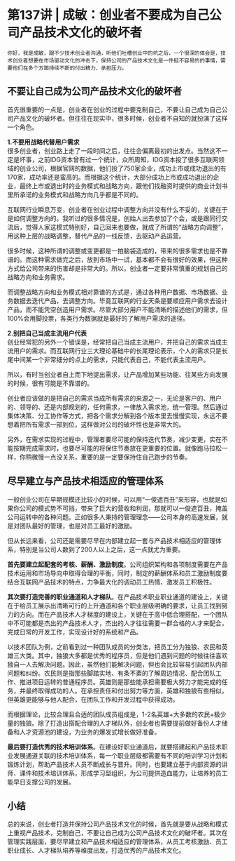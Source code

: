 # 第137讲 | 成敏：创业者不要成为自己公司产品技术文化的破坏者

    你好，我是成敏，跟不少技术创业者沟通，听他们吐槽创业中的坑之后，一个很深的体会是，技术创业者想要在市场驱动文化的冲击下，保持公司的产品技术文化是一件挺不容易的的事情，需要他们在多个方面持续不断的付出精力、承担压力。

## 不要让自己成为公司产品技术文化的破坏者

首先很重要的一点是，创业者在创业的过程中要克制自己，不要让自己成为自己公司产品文化的破坏者。但往往在现实中，很多时候，创业者不自知的就扮演了这样一个角色。

**1.不要用战略代替用户需求**  
很多创业者，创业路上走了一段时间之后，往往会偏离最初的出发点。当然这不一定是坏事，之前IDG资本曾有过一个统计，众所周知，IDG资本投了很多互联网领域的创业公司，根据官网的数据，他们投了750家企业，成功上市或成功退出的有170家，成功率还是蛮高的。而根据这个统计，大部分成功上市或成功退出的企业，最终上市或退出时的业务模式和战略方向，跟他们找融资时提供的商业计划书里所承诺的业务模式和战略方向几乎都是不同的。

互联网行业瞬息万变，创业者在创业过程中调整方向并没有什么不妥的，关键在于是如何调整方向的。我听过的很多情况是，创始人出去参加了个会，或是跟同行交流后，觉得人家这模式特别好，自己回来也要做，就成了所谓的“战略方向调整”，用这种上层的战略调整，替代产品的一线反馈，去驱动产品运营。

很多时候，这种所谓的调整或变更都是一拍脑袋造成的，带来的很多需求也是不靠谱的。而这种需求做完之后，放到市场中一试，基本都不会有很好的效果，但这种方式给公司带来的伤害却是非常大的。所以，创业者一定要非常慎重的规划自己的战略方向和业务需求。

而调整战略方向和业务模式相对靠谱的方式是，通过各种用户数据、市场数据、业务数据去迭代产品，去调整方向。毕竟互联网的行业天条是要顺应用户需求去设计产品，而不能凭空创造用户需求。尽管大部分用户不能清晰的描述他们的需求，但100%会用脚投票，各类行为数据就是最好的了解用户需求的途径。

**2.别把自己当成主流用户代表**  
创业经常犯的另外一个错误是，经常把自己当成主流用户，并把自己的需求当成主流用户的需求。而互联网行业三大理论基础中的长尾理论表示，个人的需求只是长尾中间某一个非常细分的点上的需求，只能代表自己，不能代表主流用户。

所以，有时当创业者自上而下地提出需求，让产品增加某些功能、往某些方向发展的时候，很有可能是不靠谱的。

创业者应该做的是把自己的需求当成所有需求的来源之一，无论是客户的、用户的、领导的、还是内部规划的，任何需求，一律放入需求池，统一管理。然后通过集体决策、分工协作等方式，把各个需求分解到各个版本里去慢慢实现，永远不要想着把所有需求一部到位，这样做对公司的破坏性也是非常大的。

另外，在需求实现的过程中，管理者要尽可能的保持迭代节奏，减少变更，实在不能按期完成需求时，也要尽可能的将保住节奏放在更重要的位置。就像跑马拉松一样，你稍微慢一点没关系，重要的是一定要保持住自己跑步的节奏。

## 尽早建立与产品技术相适应的管理体系

一般创业公司在早期规模还比较小的时候，可以用“一俊遮百丑”来形容，也就是如果你公司的模式势不可挡，带来了巨大的营收和利润，那就可以一俊遮百丑，掩盖公司运转中的各种问题。正如很多人秉持的管理理念——公司本身的高速发展，就是对团队最好的管理，也是对员工最好的激励。

但从长远来看，公司还是需要尽早在内部建立起一套与产品技术相适应的管理体系，特别是当公司人数到了200人以上之后，这一点就尤为重要。

**首先要建立起配套的考核、薪酬、激励制度**。公司组织架构和各项制度需要在产品技术运用和市场导向中取得合理的平衡，同时，制定的薪酬体系和员工激励制度要结合互联网产品技术的特点，力争最大化的调动员工热情、激发员工积极性。

**其次要打造完善的职业通道和人才梯队**。在产品技术职业职业通道的建设上，关键在于给员工展示出清晰可行的上升通道和各个职业层级明确的要求，让员工找到努力的方向。而在产品技术人才梯度的建设上，关键在于高中低合理搭配，一个团队中不可能都是杰出的产品技术人才，杰出的人才往往需要一群合格的人才来配合，完成日常的开发工作，实现设计好的系统和产品。

以技术团队为例，之前看到过一种团队成员的分类法，把员工分为独狼、农民和英雄三大类。其中，独狼大多都是优秀的程序员，但是他们遇到问题的时候往往喜欢独自一人去解决问题。因此，虽然他们能解决问题，但也会比较容易引起团队内部问题和纠纷。农民则是指那些脚踏实地、有条不紊的了解周边情况、配合团队工作、推进项目运转的普通程序员。英雄则是那些能承担需要极大努力才能完成的任务，并最终取得成功的人。在承担责任和付出努力等方面，英雄和独狼有些相似，但英雄更能够与他人配合，在团队工作和开发过程中获得成功。

而根据理论，比较合理且合适的团队成员组成是，1-2名英雄+大多数的农民+极少量的独狼。除了打造出搭配合理的人才梯队外，创业者也需要提前做好备份人才储备和人才资源池的建设，为业务的爆发式增长做好准备。

**最后要打造优秀的技术培训体系**。在建设好职业通道后，就要搭建起和产品技术职业发展通道关联的技术培训体系，每一个职业层级都需要有不同的培训学习计划和锻炼计划，帮助产品技术人员不断成长与晋升。同时，也要建立基于内部资源的讲师、课件和技术培训体系，形成学习型组织，为公司提供造血能力，让培养的员工能早日支撑公司的发展。

## 小结

总的来说，创业者打造并保持公司产品技术文化的时候，首先就是要从战略和模式上重视产品技术，克制自己，不要让自己成为公司产品技术文化的破坏者。其次在管理实践层面，要尽早建立和产品技术相适应的管理体系，从员工考核激励、员工职业成长、人才梯队培养等维度出发，打造优秀的产品技术文化。
    